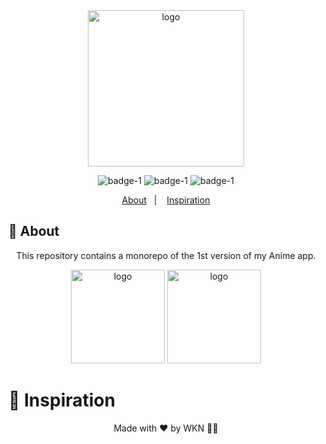 <div align='center'>
<image src='./assets/images/splash2.png' alt='logo' width="250px"/>
 
![badge-1](https://img.shields.io/badge/Dart-Flutter-blue)
![badge-1](https://img.shields.io/badge/Languages-+2-yellow)
![badge-1](https://img.shields.io/badge/Version-1.0.0-blue?logo=github&style=social)

</div>

<p align="center">
  <a href="#page_with_curl-about">About</a>&nbsp;&nbsp;&nbsp;|&nbsp;&nbsp;&nbsp;
  <a href="#thought_balloon-inspiration">Inspiration</a>
</p>

## :page_with_curl: About
<p align='center'> This repository contains a monorepo of the 1st version of my Anime app.</p>

<div align='center'>
<image src='./assets/images/1.jpg' alt='logo' width="150px"/> 
 <image src='./assets/images/2.jpg' alt='logo' width="150px"/>
</div>




# :thought_balloon: Inspiration


<p align='center'> Made with ❤️ by WKN 👋🏻 </p>
